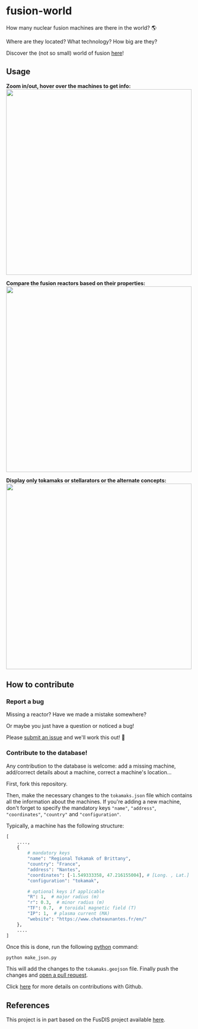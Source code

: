 # fusion-world
How many nuclear fusion machines are there in the world? :earth_americas:

Where are they located? What technology? How big are they?

Discover the (not so small) world of fusion [here](https://remdelaportemathurin.github.io/fusion-world/)!

## Usage

**Zoom in/out, hover over the machines to get info:**
<img src="https://user-images.githubusercontent.com/40028739/126386321-f133b298-21a5-4f3b-ae59-0cbcece6e3a8.gif" width="500">

**Compare the fusion reactors based on their properties:**
<img src=https://user-images.githubusercontent.com/40028739/126386494-27c7bd2b-0099-4c0a-a848-0dd49986af7c.gif width="500">

**Display only tokamaks or stellarators or the alternate concepts:**
<img src=https://user-images.githubusercontent.com/40028739/126386589-baecb6ee-f227-4639-8e56-b7f5f8e2b86d.gif width="500">

## How to contribute

### Report a bug
Missing a reactor? Have we made a mistake somewhere?

Or maybe you just have a question or noticed a bug!

Please [submit an issue](https://github.com/RemDelaporteMathurin/fusion-world/issues/new) and we'll work this out!  :speech_balloon:

### Contribute to the database!
Any contribution to the database is welcome: add a missing machine, add/correct details about a machine, correct a machine's location...

First, fork this repository.

Then, make the necessary changes to the `tokamaks.json` file which contains all the information about the machines.
If you're adding a new machine, don't forget to specify the mandatory keys `"name"`, `"address"`, `"coordinates"`, `"country"` and `"configuration"`.

Typically, a machine has the following structure:

```python
[
    ....,
    {
        # mandatory keys
        "name": "Regional Tokamak of Brittany",
        "country": "France",
        "address": "Nantes",
        "coordinates": [-1.549333358, 47.216155004], # [Long. , Lat.]
        "configuration": "tokamak",

        # optional keys if applicable
        "R": 1,  # major radius (m)
        "r": 0.3,  # minor radius (m)
        "TF": 0.7,  # toroidal magnetic field (T)
        "IP": 1,  # plasma current (MA)
        "website": "https://www.chateaunantes.fr/en/"
    },
    ....
]
```

Once this is done, run the following [python](https://www.python.org/downloads/) command:
```
python make_json.py
```
This will add the changes to the `tokamaks.geojson` file.
Finally push the changes and [open a pull request](https://docs.github.com/en/github/collaborating-with-pull-requests/proposing-changes-to-your-work-with-pull-requests/creating-a-pull-request-from-a-fork).

Click [here](https://docs.github.com/en/get-started/quickstart/fork-a-repo) for more details on contributions with Github.


## References
This project is in part based on the FusDIS project available [here](https://nucleus.iaea.org/sites/fusionportal/Pages/FusDIS.aspx).
